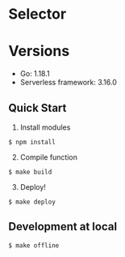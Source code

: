 # Selector

# Versions

- Go: 1.18.1
- Serverless framework: 3.16.0

## Quick Start

1. Install modules

```
$ npm install
```

2. Compile function

```
$ make build
```

3. Deploy!

```
$ make deploy
```

## Development at local

```
$ make offline
```

